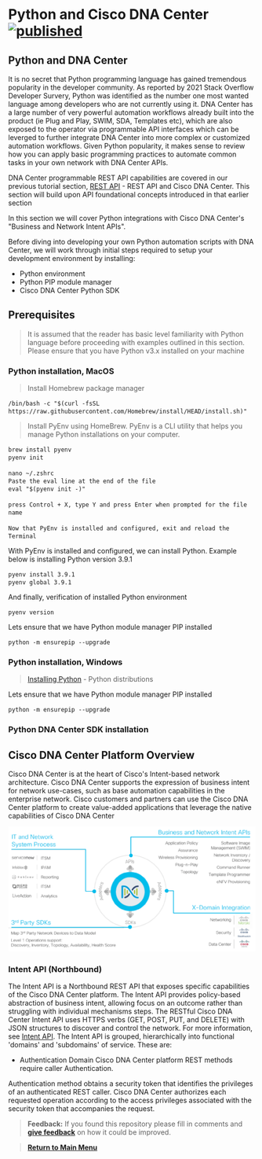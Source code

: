# Python and Cisco DNA Center [![published](https://static.production.devnetcloud.com/codeexchange/assets/images/devnet-published.svg)](https://developer.cisco.com/codeexchange/github/repo/kebaldwi/DNAC-TEMPLATES)

## Python and DNA Center
It is no secret that Python programming language has gained tremendous popularity in the developer community. 
As reported by 2021 Stack Overflow Developer Survery, Python was identified as the number one most wanted language among developers who are not currently using it. DNA Center has a large number of very powerful automation workflows already built into the product (ie Plug and Play, SWIM, SDA, Templates etc), which are also exposed to the operator via programmable API interfaces which can be leverged to further integrate DNA Center into more complex or customized automation workflows.
Given Python popularity, it makes sense to review how you can apply basic programming practices to automate common tasks in your own network with DNA Center APIs.

DNA Center programmable REST API capabilities are covered in our previous tutorial section, [REST API](./RestAPI.md) - REST API and Cisco DNA Center. This section will build upon API foundational concepts introduced in that earlier section

In this section we will cover Python integrations with Cisco DNA Center's "Business and Network Intent APIs".

Before diving into developing your own Python automation scripts with DNA Center, we will work through initial steps required to setup your development environment by installing:
- Python environment 
- Python PIP module manager
- Cisco DNA Center Python SDK

## Prerequisites
> It is assumed that the reader has basic level familiarity with Python language before proceeding with examples outlined in this section. 
> Please ensure that you have Python v3.x installed on your machine 

### Python installation, MacOS

> Install Homebrew package manager
```
/bin/bash -c "$(curl -fsSL https://raw.githubusercontent.com/Homebrew/install/HEAD/install.sh)"
```

> Install PyEnv using HomeBrew. PyEnv is a CLI utility that helps you manage Python installations on your computer.
```
brew install pyenv
pyenv init

nano ~/.zshrc
Paste the eval line at the end of the file
eval "$(pyenv init -)"

press Control + X, type Y and press Enter when prompted for the file name

Now that PyEnv is installed and configured, exit and reload the Terminal
```

With PyEnv is installed and configured, we can install Python. Example below is installing Python version 3.9.1

```
pyenv install 3.9.1
pyenv global 3.9.1
```

And finally, verification of installed Python environment

```
pyenv version
```

Lets ensure that we have Python module manager PIP installed

```
python -m ensurepip --upgrade
```

### Python installation, Windows
> [Installing Python](https://www.python.org/downloads/) - Python distributions

Lets ensure that we have Python module manager PIP installed

```
python -m ensurepip --upgrade
```

### Python DNA Center SDK installation

## Cisco DNA Center Platform Overview
Cisco DNA Center is at the heart of Cisco's Intent-based network architecture.
Cisco DNA Center supports the expression of business intent for network use-cases, such as base automation capabilities in the enterprise network. Cisco customers and partners can use the Cisco DNA Center platform to create value-added applications that leverage the native capabilities of Cisco DNA Center

![json](images/dnac_python_automation.png?raw=true "Business and Network Intent APIs")

### Intent API (Northbound)
The Intent API is a Northbound REST API that exposes specific capabilities of the Cisco DNA Center platform.
The Intent API provides policy-based abstraction of business intent, allowing focus on an outcome rather than struggling with individual mechanisms steps.
The RESTful Cisco DNA Center Intent API uses HTTPS verbs (GET, POST, PUT, and DELETE) with JSON structures to discover and control the network. For more information, see [Intent API](https://developer.cisco.com/dnacenter/intentapis/).
The Intent API is grouped, hierarchically into functional 'domains' and 'subdomains' of service. These are:
- Authentication Domain
Cisco DNA Center platform REST methods require caller Authentication.

Authentication method obtains a security token that identifies the privileges of an authenticated REST caller.
Cisco DNA Center authorizes each requested operation according to the access privileges associated with the security token that accompanies the request.

> **Feedback:** If you found this repository please fill in comments and [**give feedback**](https://app.smartsheet.com/b/form/f75ce15c2053435283a025b1872257fe) on how it could be improved.

> [**Return to Main Menu**](./README.md)